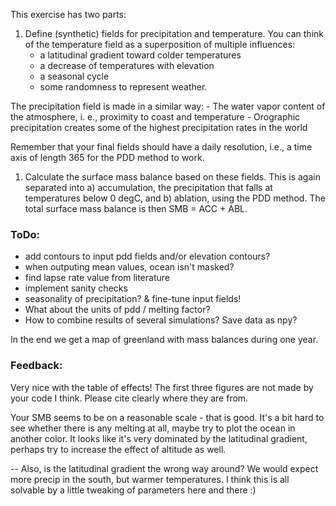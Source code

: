 This exercise has two parts:

1) Define (synthetic) fields for precipitation and temperature. You can think of the temperature field as a superposition of multiple influences:
   - a latitudinal gradient toward colder temperatures
   - a decrease of temperatures with elevation
   - a seasonal cycle
   - some randomness to represent weather.

The precipitation field is made in a similar way:
    - The water vapor content of the atmosphere, i. e., proximity to coast and temperature
    - Orographic precipitation creates some of the highest precipitation rates in the world

Remember that your final fields should have a daily resolution, i.e., a time axis of length 365 for the PDD method to work.

1) Calculate the surface mass balance based on these fields. This is again separated into a) accumulation, the precipitation that falls at temperatures below 0 degC, and b) ablation, using the PDD method. The total surface mass balance is then SMB = ACC + ABL.

### ToDo:
- add contours to input pdd fields and/or elevation contours?
- when outputing mean values, ocean isn't masked?
- find lapse rate value from literature
- implement sanity checks
- seasonality of precipitation? & fine-tune input fields!
- What about the units of pdd / melting factor?
- How to combine results of several simulations? Save data as npy?

In the end we get a map of greenland with mass balances during one year.


### Feedback:
Very nice with the table of effects!
The first three figures are not made by your code I think. Please cite clearly where they are from. 

Your SMB seems to be on a reasonable scale - that is good. It's a bit hard to see whether there is any melting at all, maybe try to plot the ocean in another color. It looks like it's very dominated by the latitudinal gradient, perhaps try to increase the effect of altitude as well. 

-- Also, is the latitudinal gradient the wrong way around? We would expect more precip in the south, but warmer temperatures. I think this is all solvable by a little tweaking of parameters here and there :)